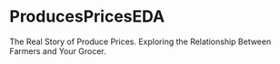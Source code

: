 # ProducesPricesEDA
The Real Story of Produce Prices. Exploring the Relationship Between Farmers and Your Grocer.
